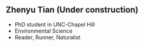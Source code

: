 ## Zhenyu Tian (Under construction)

* PhD student in UNC-Chapel Hill
* Environmental Science
* Reader, Runner, Naturalist

